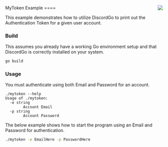 <img align="right" src="http://bwmarrin.github.io/discordgo/img/discordgo.png">
MyToken Example
====

This example demonstrates how to utilize DiscordGo to print out the 
Authentication Token for a given user account.

### Build

This assumes you already have a working Go environment setup and that 
DiscordGo is correctly installed on your system.

```sh
go build
```

### Usage

You must authenticate using both Email and Password for an account.

```
./mytoken --help
Usage of ./mytoken:
  -e string
        Account Email
  -p string
        Account Password
```

The below example shows how to start the program using an Email and Password for
authentication.

```sh
./mytoken -e EmailHere -p PasswordHere
```
